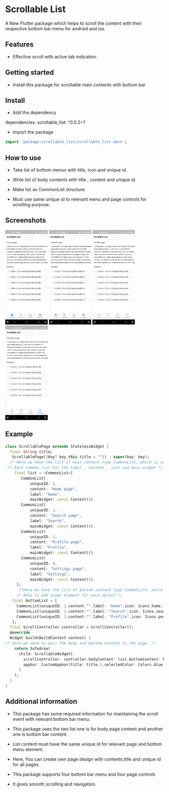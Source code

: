 # Scrollable List

A New Flutter package which helps to scroll the content with their respective bottom bar menu for android and ios.

## Features

* Effective scroll with active tab indication

## Getting started

* Install this package for scrollable main contents with bottom bar

## Install

* Add the dependency

dependencies:
  scrollable_list: ^0.0.2+1

* Import the package

```dart
import 'package:scrollable_list/scrollable_list.dart';
```

## How to use

* Take list of bottom menus with title, icon and unique id.

* Write list of body contents with title , content and unique id.

* Make list as CommonList structure.

* Must use same unique id to relevant menu and page controls for scrolling purpose.

## Screenshots

<img src="/home.jpg" height="300em" />
<img src="/search.jpg" height="300em" />
<img src="/profile.jpg" height="300em" />
<img src="/settings.jpg" height="300em" />

## Example

```dart
class ScrollablePage extends StatelessWidget {
  final String title;
   ScrollablePage({Key? key,this.title = ""}) : super(key: key);
  /* Here we have the list of main content type CommonList, which is occupy the body of the page */ 
 /* Each common list has the label , content , icon and main widget */
    final list = <CommonList>[
       CommonList(
           uniqueID: 1,
           content: "Home page",
           label: "Home",
           mainWidget: const Content()),
       CommonList(
           uniqueID: 2,
           content: "Search page",
           label: "Search",
           mainWidget: const Content()),
       CommonList(
           uniqueID: 3,
           content: "Profile page",
           label: "Profile",
           mainWidget: const Content()),
       CommonList(
           uniqueID: 4,
           content: "Settings page",
           label: "Settings",
           mainWidget: const Content()),
     ];
      /*Here we have the list of bottom content type CommonList, which is occupy the bottom of the page */
     /* Able to add image element for each object */
   final bottomList = [
     CommonList(uniqueID: 1,content:"",label: "Home",icon: Icons.home, image: "assets/images/home.png" ),
     CommonList(uniqueID: 2,content:"",label: "Search",icon: Icons.search_rounded, ),
     CommonList(uniqueID: 3,content:"",label: "Profile",icon: Icons.person, ),
   ];
  final ScrollController controller = ScrollController();
  @override
  Widget build(BuildContext context) {
/* here we need to pass the body and bottom content to the page  */
    return SafeArea(
      child: ScrollableWidget(
        scrollController: controller,bodyContent: list,bottomContent: bottomList,
        appbar: CustomAppbar(title: title,),selectedColor: Colors.blue,unSelectedColor: Colors.black38,
      )
    );
  }
}
```
## Additional information

* This package has some required information for maintaining the scroll event with relevant bottom bar menu.

* This package uses the two list one is for body page content and another one is bottom bar content.

* List content must have the same unique id for relevant page and bottom menu element.

* Here, You can create own page design with contents,title and unique id  for all pages.

* This package supports four bottom bar menu and four page controls 

* It gives smooth scrolling and navigation.


